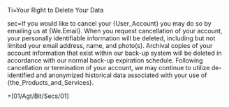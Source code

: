 Ti=Your Right to Delete Your Data

sec=If you would like to cancel your {User_Account} you may do so by emailing us at {We.Email}. When you request cancellation of your account, your personally identifiable information will be deleted, including but not limited your email address, name, and photo(s). Archival copies of your account information that exist within our back-up system will be deleted in accordance with our normal back-up expiration schedule. Following cancellation or termination of your account, we may continue to utilize de-identified and anonymized historical data associated with your use of {the_Products_and_Services}. 

=[01/Agt/Bit/Secs/01]
